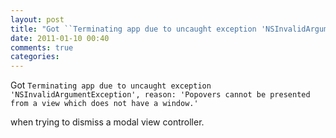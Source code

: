 ```yaml
---
layout: post
title: "Got ``Terminating app due to uncaught exception 'NSInvalidArgumentException', reason: 'Popovers cannot be presented from a view which does not have a window.'``"
date: 2011-01-10 00:40
comments: true
categories: 
---
```


Got ``Terminating app due to uncaught exception 'NSInvalidArgumentException', reason: 'Popovers cannot be presented from a view which does not have a window.'``


when trying to dismiss a modal view controller.

